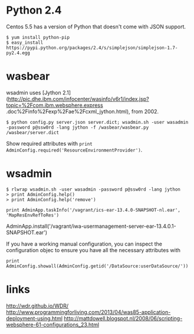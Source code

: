 # Python 2.4

Centos 5.5 has a version of Python that doesn't come with JSON support.

    $ yum install python-pip
    $ easy_install https://pypi.python.org/packages/2.4/s/simplejson/simplejson-1.7-py2.4.egg
  
# wasbear

wsadmin uses [Jython 2.1](http://pic.dhe.ibm.com/infocenter/wasinfo/v6r1/index.jsp?topic=%2Fcom.ibm.websphere.express
.doc%2Finfo%2Fexp%2Fae%2Fcxml_jython.html), from 2002.

    $ python config.py server.json server.dict; wsadmin.sh -user wasadmin -password p@ssw0rd -lang jython -f /wasbear/wasbear.py /wasbear/server.dict

Show required attributes with `print AdminConfig.required('ResourceEnvironmentProvider')`.

# wsadmin

    $ rlwrap wsadmin.sh -user wasadmin -password p@ssw0rd -lang jython
    > print AdminConfig.help()
    > print AdminConfig.help('remove')

`print AdminApp.taskInfo('/vagrant/ics-ear-13.4.0-SNAPSHOT-nl.ear', 'MapResEnvRefToRes')`

AdminApp.install('/vagrant/iwa-usermanagement-server-ear-13.4.0.1-SNAPSHOT.ear')

If you have a working manual configuration, you can inspect the configuration objec to ensure you have all the
necessary attributes with

    print AdminConfig.showall(AdminConfig.getid('/DataSource:userDataSource/'))

# links

http://wdr.github.io/WDR/
http://www.programmingforliving.com/2013/04/was85-application-deployment-using.html
http://mattdowell.blogspot.nl/2008/06/scripting-websphere-61-configurations_23.html
